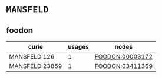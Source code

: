 # `MANSFELD`

## foodon

| curie          |   usages | nodes                                                     |
|----------------|----------|-----------------------------------------------------------|
| MANSFELD:126   |        1 | [FOODON:00003172](https://bioregistry.io/FOODON:00003172) |
| MANSFELD:23859 |        1 | [FOODON:03411369](https://bioregistry.io/FOODON:03411369) |

